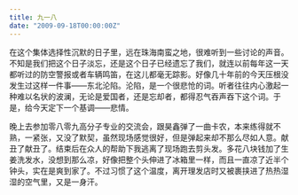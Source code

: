 ```yaml
---
title: 九一八
date: "2009-09-18T00:00:00Z"
---
```


在这个集体选择性沉默的日子里，远在珠海南蛮之地，很难听到一些讨论的声音。不知是我们把这个日子淡忘，还是这个日子已经遗忘了我们，就连以前每年这一天都听过的防空警报或者车辆鸣笛，在这儿都毫无踪影。好像几十年前的今天压根没发生过这样一件事——东北沦陷。沦陷，是一个很悲怆的词。听者往往内心激起一种难以名状的波澜，无论是爱国者，还是忘却者，都得忍气吞声吞下这个词。于是，给今天定下一个基调——悲情。

晚上去参加零八零九高分子专业的交流会，跟昊鑫弹了一曲卡农，本来练得就不熟，一紧张，又没了默契，虽然现场感觉很好，但是弹起来却不那么尽如人意。献丑了献丑了。结束后在众人的帮助下我逃离了现场跑去剪头发。多花八块钱加了生姜洗发水，没想到那么凉，好像把整个头伸进了冰箱里一样，而且一直凉了近半个钟头，实在是爽到家了。不过习惯了这个温度，离开理发店时又被裹挟进了热热湿湿的空气里，又是一身汗。
